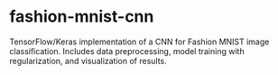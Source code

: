# fashion-mnist-cnn
TensorFlow/Keras implementation of a CNN for Fashion MNIST image classification. Includes data preprocessing, model training with regularization, and visualization of results.
